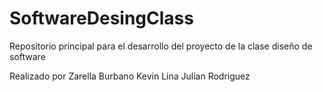 # SoftwareDesingClass
Repositorio principal para el desarrollo del proyecto de la clase diseño de software

Realizado por
Zarella Burbano
Kevin 
Lina
Julian Rodriguez 
